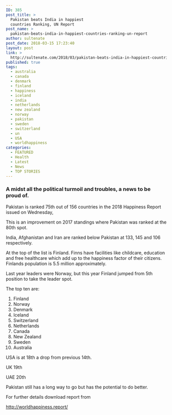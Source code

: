 ```yaml
---
ID: 385
post_title: >
  Pakistan beats India in happiest
  countries Ranking, UN Report
post_name: >
  pakistan-beats-india-in-happiest-countries-ranking-un-report
author: sultenate
post_date: 2018-03-15 17:23:40
layout: post
link: >
  http://sultenate.com/2018/03/pakistan-beats-india-in-happiest-countries-ranking-un-report
published: true
tags:
  - australia
  - canada
  - denmark
  - finland
  - happiness
  - iceland
  - india
  - netherlands
  - new zealand
  - norway
  - pakistan
  - sweden
  - switzerland
  - un
  - USA
  - worldhappiness
categories:
  - FEATURED
  - Health
  - Latest
  - News
  - TOP STORIES
---
```

<h3>A midst all the political turmoil and troubles, a news to be proud of.</h3>
Pakistan is ranked 75th out of 156 countries in the 2018 Happiness Report issued on Wednesday,

This is an improvement on 2017 standings where Pakistan was ranked at the 80th spot.

India, Afghanistan and Iran are ranked below Pakistan at 133, 145 and 106 respectively.

At the top of the list is Finland. Finns have facilities like childcare, education and free healthcare which add up to the happiness factor of their citizens. Finlands population is 5.5 million approximately.

Last year leaders were Norway, but this year Finland jumped from 5th position to take the leader spot.

The top ten are:
<ol>
 	<li>Finland</li>
 	<li>Norway</li>
 	<li>Denmark</li>
 	<li>Iceland</li>
 	<li>Switzerland</li>
 	<li>Netherlands</li>
 	<li>Canada</li>
 	<li>New Zealand</li>
 	<li>Sweden</li>
 	<li>Australia</li>
</ol>
USA is at 18th a drop from previous 14th.

UK 19th

UAE 20th

Pakistan still has a long way to go but has the potential to do better.

For further details download report from

http://worldhappiness.report/